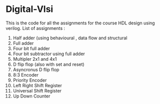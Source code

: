 # Digital-Vlsi

This is the code for all the assignments for the course HDL design using verilog.
List of assignments :
1. Half adder (using behavioural , data flow and structural
2. Full adder
3. Four bit full adder
4. Four bit subtractor using full adder
5. Multipler 2x1 and 4x1
6. D flip flop (also with set and reset)
7. Asyncronus D flip flop
8. 8:3 Encoder
9. Priority Encoder
10. Left Right Shift Register
11. Universal Shift Register
12. Up Down Counter
